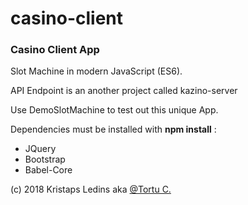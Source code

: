 # casino-client

### Casino Client App

Slot Machine in modern JavaScript (ES6).

API Endpoint is an another project called kazino-server

Use DemoSlotMachine to test out this unique App.

Dependencies must be installed with __npm install__ :
* JQuery
* Bootstrap
* Babel-Core

(c) 2018 Kristaps Ledins aka [@Tortu C.](https://github.com/Tortu-Ch)


